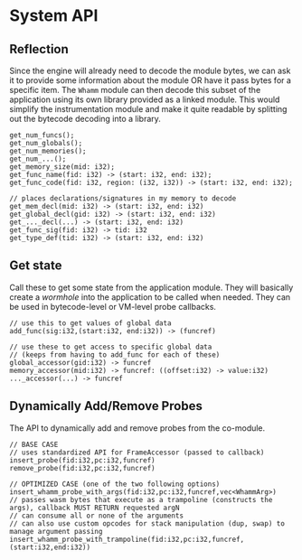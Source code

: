# System API #

## Reflection

Since the engine will already need to decode the module bytes, we can ask it to provide some information about the module OR have it pass bytes for a specific item.
The `Whamm` module can then decode this subset of the application using its own library provided as a linked module.
This would simplify the instrumentation module and make it quite readable by splitting out the bytecode decoding into a library.

```
get_num_funcs();
get_num_globals();
get_num_memories();
get_num_...();
get_memory_size(mid: i32);
get_func_name(fid: i32) -> (start: i32, end: i32);
get_func_code(fid: i32, region: (i32, i32)) -> (start: i32, end: i32);

// places declarations/signatures in my memory to decode
get_mem_decl(mid: i32) -> (start: i32, end: i32)
get_global_decl(gid: i32) -> (start: i32, end: i32)
get_..._decl(...) -> (start: i32, end: i32)
get_func_sig(fid: i32) -> tid: i32
get_type_def(tid: i32) -> (start: i32, end: i32)
```

## Get state ##
Call these to get some state from the application module.
They will basically create a _wormhole_ into the application to be called when needed.
They can be used in bytecode-level or VM-level probe callbacks.

```
// use this to get values of global data
add_func(sig:i32,(start:i32, end:i32)) -> (funcref)

// use these to get access to specific global data
// (keeps from having to add_func for each of these)
global_accessor(gid:i32) -> funcref
memory_accessor(mid:i32) -> funcref: ((offset:i32) -> value:i32)
..._accessor(...) -> funcref
```

## Dynamically Add/Remove Probes ##
The API to dynamically add and remove probes from the co-module.

```
// BASE CASE
// uses standardized API for FrameAccessor (passed to callback)
insert_probe(fid:i32,pc:i32,funcref)
remove_probe(fid:i32,pc:i32,funcref)

// OPTIMIZED CASE (one of the two following options)
insert_whamm_probe_with_args(fid:i32,pc:i32,funcref,vec<WhammArg>)
// passes wasm bytes that execute as a trampoline (constructs the args), callback MUST RETURN requested argN
// can consume all or none of the arguments
// can also use custom opcodes for stack manipulation (dup, swap) to manage argument passing
insert_whamm_probe_with_trampoline(fid:i32,pc:i32,funcref,(start:i32,end:i32))
```
